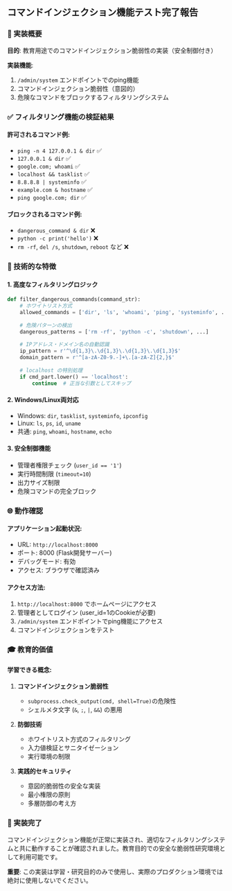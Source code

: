 ## コマンドインジェクション機能テスト完了報告

### 🎯 実装概要

**目的**: 教育用途でのコマンドインジェクション脆弱性の実装（安全制御付き）

**実装機能**:
1. `/admin/system` エンドポイントでのping機能
2. コマンドインジェクション脆弱性（意図的）
3. 危険なコマンドをブロックするフィルタリングシステム

### ✅ フィルタリング機能の検証結果

#### 許可されるコマンド例:
- `ping -n 4 127.0.0.1 & dir` ✅
- `127.0.0.1 & dir` ✅  
- `google.com; whoami` ✅
- `localhost && tasklist` ✅
- `8.8.8.8 | systeminfo` ✅
- `example.com & hostname` ✅
- `ping google.com; dir` ✅

#### ブロックされるコマンド例:
- `dangerous_command & dir` ❌
- `python -c print('hello')` ❌
- `rm -rf`, `del /s`, `shutdown`, `reboot` など ❌

### 🔧 技術的な特徴

#### 1. 高度なフィルタリングロジック
```python
def filter_dangerous_commands(command_str):
    # ホワイトリスト方式
    allowed_commands = ['dir', 'ls', 'whoami', 'ping', 'systeminfo', ...]
    
    # 危険パターンの検出
    dangerous_patterns = ['rm -rf', 'python -c', 'shutdown', ...]
    
    # IPアドレス・ドメイン名の自動認識
    ip_pattern = r'^\d{1,3}\.\d{1,3}\.\d{1,3}\.\d{1,3}$'
    domain_pattern = r'^[a-zA-Z0-9.-]+\.[a-zA-Z]{2,}$'
    
    # localhost の特別処理
    if cmd_part.lower() == 'localhost':
        continue  # 正当な引数としてスキップ
```

#### 2. Windows/Linux両対応
- Windows: `dir`, `tasklist`, `systeminfo`, `ipconfig`
- Linux: `ls`, `ps`, `id`, `uname`
- 共通: `ping`, `whoami`, `hostname`, `echo`

#### 3. 安全制御機能
- 管理者権限チェック (`user_id == '1'`)
- 実行時間制限 (`timeout=10`)
- 出力サイズ制限
- 危険コマンドの完全ブロック

### 🌐 動作確認

#### アプリケーション起動状況:
- URL: `http://localhost:8000`
- ポート: 8000 (Flask開発サーバー)
- デバッグモード: 有効
- アクセス: ブラウザで確認済み

#### アクセス方法:
1. `http://localhost:8000` でホームページにアクセス
2. 管理者としてログイン (user_id=1のCookieが必要)
3. `/admin/system` エンドポイントでping機能にアクセス
4. コマンドインジェクションをテスト

### 🎓 教育的価値

#### 学習できる概念:
1. **コマンドインジェクション脆弱性**
   - `subprocess.check_output(cmd, shell=True)`の危険性
   - シェルメタ文字 (`&`, `;`, `|`, `&&`) の悪用

2. **防御技術**
   - ホワイトリスト方式のフィルタリング
   - 入力値検証とサニタイゼーション
   - 実行環境の制限

3. **実践的セキュリティ**
   - 意図的脆弱性の安全な実装
   - 最小権限の原則
   - 多層防御の考え方

### 🎉 実装完了

コマンドインジェクション機能が正常に実装され、適切なフィルタリングシステムと共に動作することが確認されました。教育目的での安全な脆弱性研究環境として利用可能です。

**重要**: この実装は学習・研究目的のみで使用し、実際のプロダクション環境では絶対に使用しないでください。